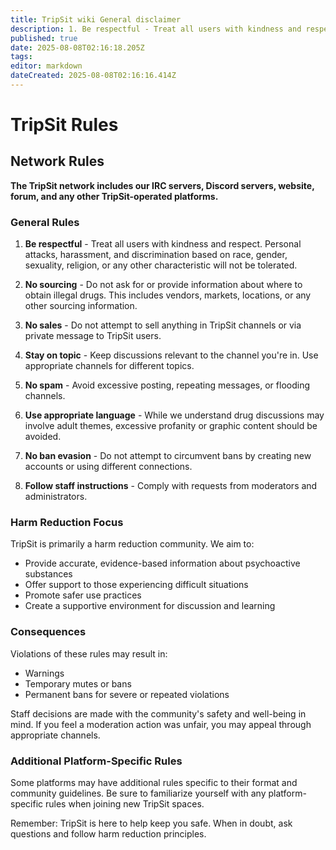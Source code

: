 ```yaml
---
title: TripSit wiki General disclaimer
description: 1. Be respectful - Treat all users with kindness and respect. Personal attacks, harassment, and discrimination based on race, gender, sexuality, religion, or...
published: true
date: 2025-08-08T02:16:18.205Z
tags: 
editor: markdown
dateCreated: 2025-08-08T02:16:16.414Z
---
```


# TripSit Rules

## Network Rules

**The TripSit network includes our IRC servers, Discord servers, website, forum, and any other TripSit-operated platforms.**

### General Rules

1. **Be respectful** - Treat all users with kindness and respect. Personal attacks, harassment, and discrimination based on race, gender, sexuality, religion, or any other characteristic will not be tolerated.

2. **No sourcing** - Do not ask for or provide information about where to obtain illegal drugs. This includes vendors, markets, locations, or any other sourcing information.

3. **No sales** - Do not attempt to sell anything in TripSit channels or via private message to TripSit users.

4. **Stay on topic** - Keep discussions relevant to the channel you're in. Use appropriate channels for different topics.

5. **No spam** - Avoid excessive posting, repeating messages, or flooding channels.

6. **Use appropriate language** - While we understand drug discussions may involve adult themes, excessive profanity or graphic content should be avoided.

7. **No ban evasion** - Do not attempt to circumvent bans by creating new accounts or using different connections.

8. **Follow staff instructions** - Comply with requests from moderators and administrators.

### Harm Reduction Focus

TripSit is primarily a harm reduction community. We aim to:

- Provide accurate, evidence-based information about psychoactive substances
- Offer support to those experiencing difficult situations
- Promote safer use practices
- Create a supportive environment for discussion and learning

### Consequences

Violations of these rules may result in:
- Warnings
- Temporary mutes or bans
- Permanent bans for severe or repeated violations

Staff decisions are made with the community's safety and well-being in mind. If you feel a moderation action was unfair, you may appeal through appropriate channels.

### Additional Platform-Specific Rules

Some platforms may have additional rules specific to their format and community guidelines. Be sure to familiarize yourself with any platform-specific rules when joining new TripSit spaces.

Remember: TripSit is here to help keep you safe. When in doubt, ask questions and follow harm reduction principles.